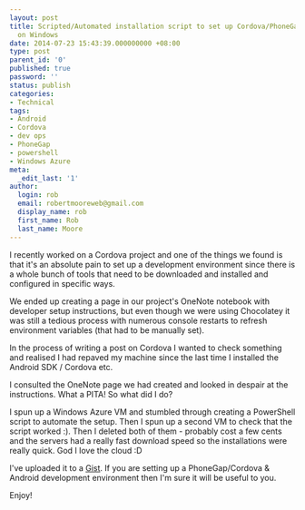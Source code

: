 ```yaml
---
layout: post
title: Scripted/Automated installation script to set up Cordova/PhoneGap and Android
  on Windows
date: 2014-07-23 15:43:39.000000000 +08:00
type: post
parent_id: '0'
published: true
password: ''
status: publish
categories:
- Technical
tags:
- Android
- Cordova
- dev ops
- PhoneGap
- powershell
- Windows Azure
meta:
  _edit_last: '1'
author:
  login: rob
  email: robertmooreweb@gmail.com
  display_name: rob
  first_name: Rob
  last_name: Moore
---
```



I recently worked on a Cordova project and one of the things we found is that it's an absolute pain to set up a development environment since there is a whole bunch of tools that need to be downloaded and installed and configured in specific ways.



We ended up creating a page in our project's OneNote notebook with developer setup instructions, but even though we were using Chocolatey it was still a tedious process with numerous console restarts to refresh environment variables (that had to be manually set).



In the process of writing a post on Cordova I wanted to check something and realised I had repaved my machine since the last time I installed the Android SDK / Cordova etc.



I consulted the OneNote page we had created and looked in despair at the instructions. What a PITA! So what did I do?



I spun up a Windows Azure VM and stumbled through creating a PowerShell script to automate the setup. Then I spun up a second VM to check that the script worked :). Then I deleted both of them - probably cost a few cents and the servers had a really fast download speed so the installations were really quick. God I love the cloud :D



I've uploaded it to a [Gist](https://gist.github.com/robdmoore/af6ec893c85364a97dc4). If you are setting up a PhoneGap/Cordova & Android development environment then I'm sure it will be useful to you.



Enjoy!

